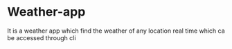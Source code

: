 # Weather-app
It is a weather app which find the weather of any location real time which ca be accessed through cli
